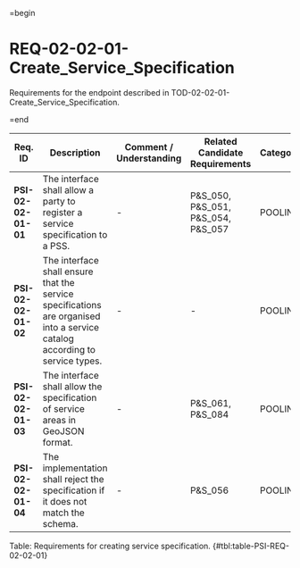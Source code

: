 =begin

# REQ-02-02-01-Create_Service_Specification

Requirements for the endpoint described in TOD-02-02-01-Create_Service_Specification.

=end

| Req. ID                        | Description                         | Comment / Understanding                  | Related Candidate Requirements | Category                       |
| ------------------------------ | ----------------------------------- | ---------------------------------------- | ------------------------------ | ------------------------------ |
| __PSI-02-02-01-01__ | The interface shall allow a party to register a service specification to a PSS.                                             | -                       | P&S_050, P&S_051, P&S_054, P&S_057 | POOLING  |
| __PSI-02-02-01-02__ | The interface shall ensure that the service specifications are organised into a service catalog according to service types. | -                       | -                                  | POOLING  |
| __PSI-02-02-01-03__ | The interface shall allow the specification of service areas in GeoJSON format.                                             | -                       | P&S_061, P&S_084                   | POOLING  |
| __PSI-02-02-01-04__ | The implementation shall reject the specification if it does not match the schema.                                          | -                       | P&S_056                            | POOLING  |

Table: Requirements for creating service specification. {#tbl:table-PSI-REQ-02-02-01}
